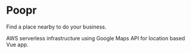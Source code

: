 # Poopr
Find a place nearby to do your business.

AWS serverless infrastructure using Google Maps API for location based Vue app. 
